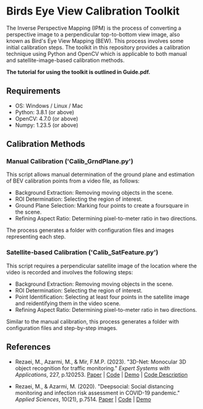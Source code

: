 # Birds Eye View Calibration Toolkit

The Inverse Perspective Mapping (IPM) is the process of converting a perspective image to a perpendicular top-to-bottom view image, also known as Bird's Eye View Mapping (BEW). This process involves some initial calibration steps. The toolkit in this repository provides a calibration technique using Python and OpenCV which is applicable to both manual and satellite-image-based calibration methods.

**The tutorial for using the toolkit is outlined in Guide.pdf.**

## Requirements
- OS: Windows / Linux / Mac
- Python: 3.8.1 (or above)
- OpenCV: 4.7.0 (or above)
- Numpy: 1.23.5 (or above)

## Calibration Methods
### Manual Calibration ('Calib_GrndPlane.py')
This script allows manual determination of the ground plane and estimation of BEV calibration points from a video file, as follows:
- Background Extraction: Removing moving objects in the scene.
- ROI Determination: Selecting the region of interest.
- Ground Plane Selection: Marking four points to create a foursquare in the scene.
- Refining Aspect Ratio: Determining pixel-to-meter ratio in two directions.

The process generates a folder with configuration files and images representing each step.

### Satellite-based Calibration ('Calib_SatFeature.py')
This script requires a perpendicular satellite image of the location where the video is recorded and involves the following steps:
- Background Extraction: Removing moving objects in the scene.
- ROI Determination: Selecting the region of interest.
- Point Identification: Selecting at least four points in the satellite image and reidentifying them in the video scene.
- Refining Aspect Ratio: Determining pixel-to-meter ratio in two directions.

Similar to the manual calibration, this process generates a folder with configuration files and step-by-step images.


## References

- Rezaei, M., Azarmi, M., & Mir, F.M.P. (2023). "3D-Net: Monocular 3D object recognition for traffic monitoring." *Expert Systems with Applications*, 227, p.120253. 
 [Paper](https://doi.org/10.1016/j.eswa.2023.120253) | [Code](https://codeocean.com/capsule/7713588/tree/v1) | [Demo](https://www.youtube.com/watch?v=FdiQ_EGbZe0) | [Code Description](https://www.youtube.com/watch?v=XT8izWwNdZo&t=7s)

- Rezaei, M., & Azarmi, M. (2020). "Deepsocial: Social distancing monitoring and infection risk assessment in COVID-19 pandemic." *Applied Sciences*, 10(21), p.7514. 
 [Paper](https://doi.org/10.3390/app10217514) | [Code](https://github.com/DrMahdiRezaei/DeepSOCIAL) | [Demo](https://www.youtube.com/watch?v=FwCP2ySDshE&t=19s&pp=ygUKZGVlcHNvY2lhbA%3D%3D)

